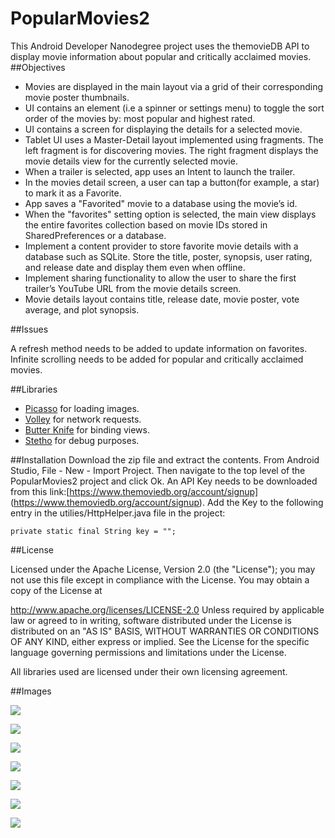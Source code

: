 # PopularMovies2
This Android Developer Nanodegree project uses the themovieDB API to display movie information about popular and critically acclaimed movies. 
##Objectives
- Movies are displayed in the main layout via a grid of their corresponding movie poster thumbnails.
- UI contains an element (i.e a spinner or settings menu) to toggle the sort order of the movies by: most popular and highest rated.
- UI contains a screen for displaying the details for a selected movie.
- Tablet UI uses a Master-Detail layout implemented using fragments. The left fragment is for discovering movies. The right fragment displays the movie details view for the currently selected movie.
- When a trailer is selected, app uses an Intent to launch the trailer.
- In the movies detail screen, a user can tap a button(for example, a star) to mark it as a Favorite.
- App saves a "Favorited" movie to a database using the movie’s id.
- When the "favorites" setting option is selected, the main view displays the entire favorites collection based on movie IDs stored in SharedPreferences or a database.
- Implement a content provider to store favorite movie details with a database such as SQLite. Store the title, poster, synopsis, user rating, and release date and display them even when offline.
- Implement sharing functionality to allow the user to share the first trailer’s YouTube URL from the movie details screen.
- Movie details layout contains title, release date, movie poster, vote average, and plot synopsis.

##Issues

A refresh method needs to be added to update information on favorites.  Infinite scrolling needs to be added for popular and critically acclaimed movies.

##Libraries
- [Picasso](http://square.github.io/picasso) for loading images.
- [Volley](https://android.googlesource.com/platform/frameworks/volley)  for network requests.
- [Butter Knife](http://jakewharton.github.io/butterknife) for binding views.
- [Stetho](https://code.facebook.com/projects/850857854981379/stetho) for debug purposes.

##Installation 
Download the zip file and extract the contents.  From Android Studio, File - New  - Import Project. Then navigate to the top level of the PopularMovies2 project and click Ok.  An API Key needs to be downloaded from this link:[https://www.themoviedb.org/account/signup] (https://www.themoviedb.org/account/signup).
Add the Key to the following entry in the utilies/HttpHelper.java file in the project:

`private static final String key = "";`

##License

Licensed under the Apache License, Version 2.0 (the "License"); you may not use this file except in compliance with the License. You may obtain a copy of the License at

   http://www.apache.org/licenses/LICENSE-2.0
Unless required by applicable law or agreed to in writing, software distributed under the License is distributed on an "AS IS" BASIS, WITHOUT WARRANTIES OR CONDITIONS OF ANY KIND, either express or implied. See the License for the specific language governing permissions and limitations under the License.

All libraries used are licensed under their own licensing agreement.

##Images


![](./app/src/main/res/drawable/device214421.png "")

![](./app/src/main/res/drawable/device214456.png "")

![](./app/src/main/res/drawable/device214637.png "")

![](./app/src/main/res/drawable/device214705.png "")

![](./app/src/main/res/drawable/device220055.png "")

![](./app/src/main/res/drawable/device220149.png "")

![](./app/src/main/res/drawable/device220338.png "")

